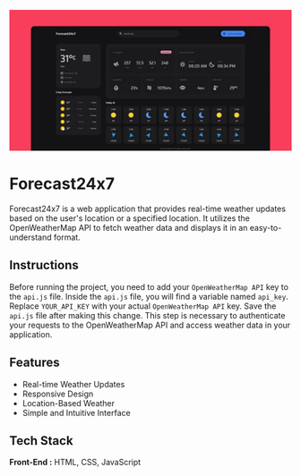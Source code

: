 ![Forecast24x7](https://raw.githubusercontent.com/iamsayedanowar/Full-fledged-Weather-App/refs/heads/main/img/GRP.png)

# Forecast24x7

Forecast24x7 is a web application that provides real-time weather updates based on the user's location or a specified location. It utilizes the OpenWeatherMap API to fetch weather data and displays it in an easy-to-understand format.

## Instructions

Before running the project, you need to add your `OpenWeatherMap API` key to the `api.js` file. Inside the `api.js` file, you will find a variable named `api_key`. Replace `YOUR_API_KEY` with your actual `OpenWeatherMap API` key. Save the `api.js` file after making this change. This step is necessary to authenticate your requests to the OpenWeatherMap API and access weather data in your application.

## Features

- Real-time Weather Updates
- Responsive Design
- Location-Based Weather
- Simple and Intuitive Interface

## Tech Stack

**Front-End :** HTML, CSS, JavaScript